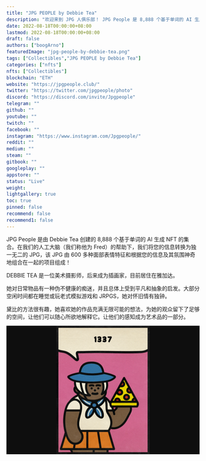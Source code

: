 ```yaml
---
title: "JPG PEOPLE by Debbie Tea"
description: "欢迎来到 JPG 人俱乐部！ JPG People 是 8,888 个基于单词的 AI 生成 NFT 的集合"
date: 2022-08-18T00:00:00+08:00
lastmod: 2022-08-18T00:00:00+08:00
draft: false
authors: ["boogArno"]
featuredImage: "jpg-people-by-debbie-tea.png"
tags: ["Collectibles","JPG PEOPLE by Debbie Tea"]
categories: ["nfts"]
nfts: ["Collectibles"]
blockchain: "ETH"
website: "https://jpgpeople.club/"
twitter: "https://twitter.com/jpgpeople/photo"
discord: "https://discord.com/invite/Jpgpeople"
telegram: ""
github: ""
youtube: ""
twitch: ""
facebook: ""
instagram: "https://www.instagram.com/Jpgpeople/"
reddit: ""
medium: ""
steam: ""
gitbook: ""
googleplay: ""
appstore: ""
status: "Live"
weight: 
lightgallery: true
toc: true
pinned: false
recommend: false
recommend1: false
---
```

JPG People 是由 Debbie Tea 创建的 8,888 个基于单词的 AI 生成 NFT 的集合。在我们的人工大脑（我们称他为 Fred）的帮助下，我们将您的信息转换为独一无二的 JPG，该 JPG 由 600 多种面部表情特征和根据您的信息及其氛围神奇地组合在一起的项目组成！

DEBBIE TEA 是一位美术摄影师，后来成为插画家，目前居住在雅加达。

她对日常物品有一种伪不健康的痴迷，并且总体上受到平凡和抽象的启发。大部分空闲时间都在睡觉或玩老式模拟游戏和 JRPGS，她对怀旧情有独钟。

黛比的方法很有趣，她喜欢她的作品充满无限可能的想法，为她的观众留下了足够的空间，让他们可以随心所欲地解释它。让他们的感知成为艺术品的一部分。

![jpgpeoplebydebbietea-dapp-collectibles-ethereum-image1_7699f7d0e66118c24e36b2d90f6d1448](jpgpeoplebydebbietea-dapp-collectibles-ethereum-image1_7699f7d0e66118c24e36b2d90f6d1448.png)